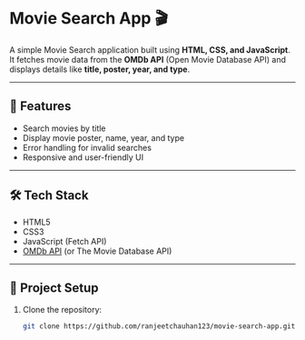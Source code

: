 # Movie Search App 🎬

A simple Movie Search application built using **HTML, CSS, and JavaScript**.  
It fetches movie data from the **OMDb API** (Open Movie Database API) and displays details like **title, poster, year, and type**.

---

## 🚀 Features
- Search movies by title
- Display movie poster, name, year, and type
- Error handling for invalid searches
- Responsive and user-friendly UI

---

## 🛠️ Tech Stack
- HTML5  
- CSS3  
- JavaScript (Fetch API)  
- [OMDb API](http://www.omdbapi.com/) (or The Movie Database API)

---

## 📂 Project Setup
1. Clone the repository:
   ```bash
   git clone https://github.com/ranjeetchauhan123/movie-search-app.git
